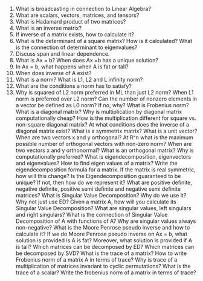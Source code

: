 1. What is broadcasting in connection to Linear Algebra?
2. What are scalars, vectors, matrices, and tensors?
3. What is Hadamard product of two matrices?
4. What is an inverse matrix?
5. If inverse of a matrix exists, how to calculate it?
6. What is the determinant of a square matrix? How is it calculated? What is the connection of determinant to eigenvalues?
7. Discuss span and linear dependence.
8. What is Ax = b? When does Ax =b has a unique solution?
9. In Ax = b, what happens when A is fat or tall?
10. When does inverse of A exist?
11. What is a norm? What is L1, L2 and L infinity norm?
12. What are the conditions a norm has to satisfy?
13. Why is squared of L2 norm preferred in ML than just L2 norm?
When L1 norm is preferred over L2 norm?
Can the number of nonzero elements in a vector be defined as L0 norm? If no, why?
What is Frobenius norm?
What is a diagonal matrix?
Why is multiplication by diagonal matrix computationally cheap? How is the multiplication different for square vs. non-square diagonal matrix?
At what conditions does the inverse of a diagonal matrix exist?
What is a symmetrix matrix?
What is a unit vector?
When are two vectors x and y orthogonal?
At R^n what is the maximum possible number of orthogonal vectors with non-zero norm?
When are two vectors x and y orthonormal?
What is an orthogonal matrix? Why is computationally preferred?
What is eigendecomposition, eigenvectors and eigenvalues?
How to find eigen values of a matrix?
Write the eigendecomposition formula for a matrix. If the matrix is real symmetric, how will this change?
Is the Eigendecomposition guaranteed to be unique? If not, then how do we represent it?
What are positive definite, negative definite, positive semi definite and negative semi definite matrices?
What is Singular Value Decomposition? Why do we use it? Why not just use ED?
Given a matrix A, how will you calculate its Singular Value Decomposition?
What are singular values, left singulars and right singulars?
What is the connection of Singular Value Decomposition of A with functions of A?
Why are singular values always non-negative?
What is the Moore Penrose pseudo inverse and how to calculate it?
If we do Moore Penrose pseudo inverse on Ax = b, what solution is provided is A is fat? Moreover, what solution is provided if A is tall?
Which matrices can be decomposed by ED?
Which matrices can be decomposed by SVD?
What is the trace of a matrix?
How to write Frobenius norm of a matrix A in terms of trace?
Why is trace of a multiplication of matrices invariant to cyclic permutations?
What is the trace of a scalar?
Write the frobenius norm of a matrix in terms of trace?
